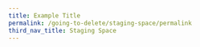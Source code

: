 ```yaml
---
title: Example Title
permalink: /going-to-delete/staging-space/permalink
third_nav_title: Staging Space
---
```


